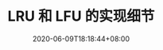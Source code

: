 ---
title: "LRU 和 LFU 的实现细节"
date: 2020-06-09T18:18:44+08:00
categories: ["算法"]
tags: ["Algorithm"]
keywords: ["LRU","LFU"]
draft: true
---